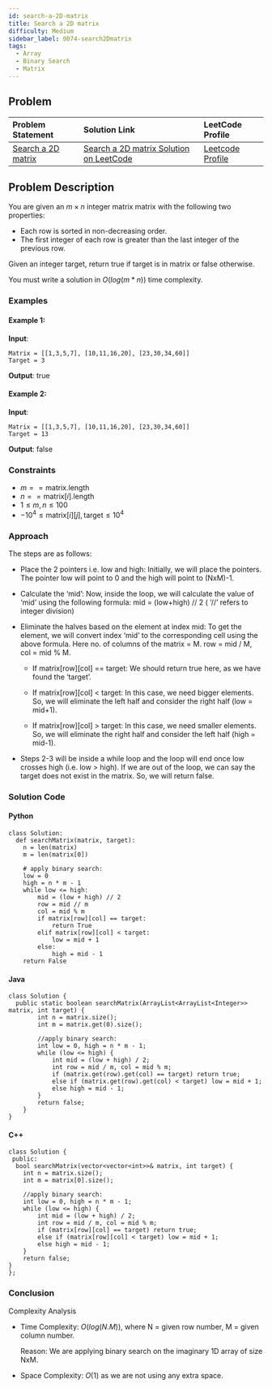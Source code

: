 ```yaml
---
id: search-a-2D-matrix
title: Search a 2D matrix
difficulty: Medium
sidebar_label: 0074-search2Dmatrix
tags:
  - Array
  - Binary Search
  - Matrix
---
```


## Problem

| Problem Statement | Solution Link | LeetCode Profile |
| :---------------- | :------------ | :--------------- |
| [Search a 2D matrix](https://leetcode.com/problems/search-a-2d-matrix/) | [Search a 2D matrix Solution on LeetCode](https://leetcode.com/problems/search-a-2d-matrix/solutions/) |  [Leetcode Profile](https://leetcode.com/u/debangi_29/) |

## Problem Description

You are given an $m \times n$ integer matrix matrix with the following two properties:

- Each row is sorted in non-decreasing order.
- The first integer of each row is greater than the last integer of the previous row.

Given an integer target, return true if target is in matrix or false otherwise.

You must write a solution in $O(log(m * n))$ time complexity.
 

### Examples

#### Example 1:

**Input**: 
```
Matrix = [[1,3,5,7], [10,11,16,20], [23,30,34,60]]
Target = 3
```

**Output**: true

#### Example 2:
**Input**: 
```
Matrix = [[1,3,5,7], [10,11,16,20], [23,30,34,60]]
Target = 13
```

**Output**: false


### Constraints

- $m == \text{matrix.length}$
- $n == \text{matrix}[i].\text{length}$
- $1 \leq m, n \leq 100$
- $-10^{4} \leq \text{matrix}[i][j], \text{target} \leq 10^{4}$

### Approach

The steps are as follows:

- Place the 2 pointers i.e. low and high: Initially, we will place the pointers. The pointer low will point to 0 and the high will point to (NxM)-1.

- Calculate the ‘mid’: Now, inside the loop, we will calculate the value of ‘mid’ using the following formula:
mid = (low+high) // 2 ( ‘//’ refers to integer division)

- Eliminate the halves based on the element at index mid: To get the element, we will convert index ‘mid’ to the corresponding cell using the above formula. Here no. of columns of the matrix = M.
row = mid / M, col = mid % M.
    - If matrix[row][col] == target: We should return true here, as we have found the ‘target’.

    - If matrix[row][col] < target: In this case, we need bigger elements. So, we will eliminate the left half and consider the right half (low = mid+1).
    - If matrix[row][col] > target: In this case, we need smaller elements. So, we will eliminate the right half and consider the left half (high = mid-1).

- Steps 2-3 will be inside a while loop and the loop will end once low crosses high
(i.e. low > high). If we are out of the loop, we can say the target does not exist in the matrix. So, we will return false.

### Solution Code

#### Python

```
class Solution:
  def searchMatrix(matrix, target):
    n = len(matrix)
    m = len(matrix[0])

    # apply binary search:
    low = 0
    high = n * m - 1
    while low <= high:
        mid = (low + high) // 2
        row = mid // m
        col = mid % m
        if matrix[row][col] == target:
            return True
        elif matrix[row][col] < target:
            low = mid + 1
        else:
            high = mid - 1
    return False

```

#### Java

```
class Solution {
  public static boolean searchMatrix(ArrayList<ArrayList<Integer>> matrix, int target) {
        int n = matrix.size();
        int m = matrix.get(0).size();

        //apply binary search:
        int low = 0, high = n * m - 1;
        while (low <= high) {
            int mid = (low + high) / 2;
            int row = mid / m, col = mid % m;
            if (matrix.get(row).get(col) == target) return true;
            else if (matrix.get(row).get(col) < target) low = mid + 1;
            else high = mid - 1;
        }
        return false;
    }
}
```

#### C++

```
class Solution {
 public:
  bool searchMatrix(vector<vector<int>>& matrix, int target) {
    int n = matrix.size();
    int m = matrix[0].size();

    //apply binary search:
    int low = 0, high = n * m - 1;
    while (low <= high) {
        int mid = (low + high) / 2;
        int row = mid / m, col = mid % m;
        if (matrix[row][col] == target) return true;
        else if (matrix[row][col] < target) low = mid + 1;
        else high = mid - 1;
    }
    return false;
}
};

```

### Conclusion

Complexity Analysis

- Time Complexity: $O(log(N.M))$, where N = given row number, M = given column number.

    Reason: We are applying binary search on the imaginary 1D array of size NxM.

- Space Complexity: $O(1)$ as we are not using any extra space.
